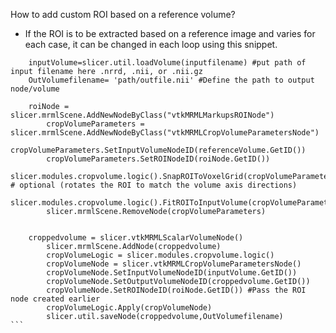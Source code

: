 How to add custom ROI based on a reference volume?
- If the ROI is to be extracted based on a reference image and varies for each case, it can be changed in each loop using this snippet. 

```     referenceVolume=slicer.util.loadVolume(filename)  #put path of reference filename here .nrrd, .nii, or .nii.gz
	inputVolume=slicer.util.loadVolume(inputfilename) #put path of input filename here .nrrd, .nii, or .nii.gz
	OutVolumefilename= 'path/outfile.nii' #Define the path to output node/volume
		
	roiNode = slicer.mrmlScene.AddNewNodeByClass("vtkMRMLMarkupsROINode")
        cropVolumeParameters = slicer.mrmlScene.AddNewNodeByClass("vtkMRMLCropVolumeParametersNode")
        cropVolumeParameters.SetInputVolumeNodeID(referenceVolume.GetID())
        cropVolumeParameters.SetROINodeID(roiNode.GetID())
        slicer.modules.cropvolume.logic().SnapROIToVoxelGrid(cropVolumeParameters)  # optional (rotates the ROI to match the volume axis directions)
        slicer.modules.cropvolume.logic().FitROIToInputVolume(cropVolumeParameters)
        slicer.mrmlScene.RemoveNode(cropVolumeParameters)
		
		
	croppedvolume = slicer.vtkMRMLScalarVolumeNode()
        slicer.mrmlScene.AddNode(croppedvolume)
        cropVolumeLogic = slicer.modules.cropvolume.logic()
        cropVolumeNode = slicer.vtkMRMLCropVolumeParametersNode()
        cropVolumeNode.SetInputVolumeNodeID(inputVolume.GetID())
        cropVolumeNode.SetOutputVolumeNodeID(croppedvolume.GetID())
        cropVolumeNode.SetROINodeID(roiNode.GetID()) #Pass the ROI node created earlier
        cropVolumeLogic.Apply(cropVolumeNode)
        slicer.util.saveNode(croppedvolume,OutVolumefilename)		```
